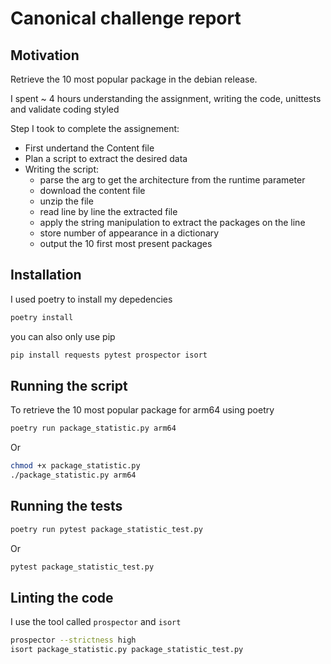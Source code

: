# Canonical challenge report

## Motivation

Retrieve the 10 most popular package in the debian release.

I spent ~ 4 hours understanding the assignment, writing the code, unittests and
validate coding styled

Step I took to complete the assignement:

- First undertand the Content file
- Plan a script to extract the desired data
- Writing the script:
  - parse the arg to get the architecture from the runtime parameter
  - download the content file
  - unzip the file
  - read line by line the extracted file
  - apply the string manipulation to extract the packages on the line
  - store number of appearance in a dictionary
  - output the 10 first most present packages

## Installation
I used poetry to install my depedencies

```bash
poetry install
```
you can also only use pip

```bash
pip install requests pytest prospector isort
```

## Running the script
To retrieve the 10 most popular package for arm64 using poetry
```bash
poetry run package_statistic.py arm64
```
Or
```bash
chmod +x package_statistic.py
./package_statistic.py arm64
```

## Running the tests
```bash
poetry run pytest package_statistic_test.py
```
Or
```bash
pytest package_statistic_test.py
```

## Linting the code
I use the tool called `prospector` and `isort`
```bash
prospector --strictness high
isort package_statistic.py package_statistic_test.py
```
